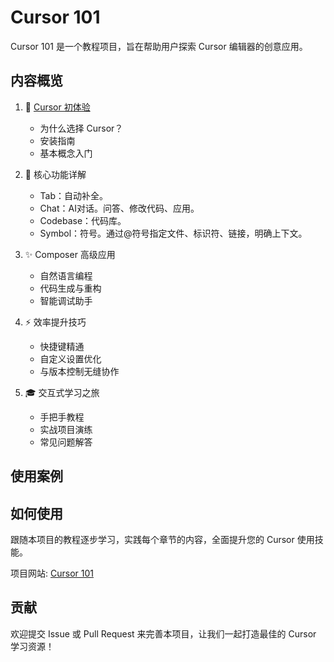 # Cursor 101

Cursor 101 是一个教程项目，旨在帮助用户探索 Cursor 编辑器的创意应用。

## 内容概览

1. 🚀 [Cursor 初体验](docs/01-getting-started/01-why-cursor.zh.md)
   - 为什么选择 Cursor？
   - 安装指南
   - 基本概念入门

2. 🧠 核心功能详解
   - Tab：自动补全。
   - Chat：AI对话。问答、修改代码、应用。
   - Codebase：代码库。
   - Symbol：符号。通过@符号指定文件、标识符、链接，明确上下文。
3. ✨ Composer 高级应用
   - 自然语言编程
   - 代码生成与重构
   - 智能调试助手

4. ⚡ 效率提升技巧
   - 快捷键精通
   - 自定义设置优化
   - 与版本控制无缝协作

5. 🎓 交互式学习之旅
   - 手把手教程
   - 实战项目演练
   - 常见问题解答

## 使用案例



## 如何使用

跟随本项目的教程逐步学习，实践每个章节的内容，全面提升您的 Cursor 使用技能。

项目网站: [Cursor 101](https://cursor101.com)

## 贡献

欢迎提交 Issue 或 Pull Request 来完善本项目，让我们一起打造最佳的 Cursor 学习资源！
